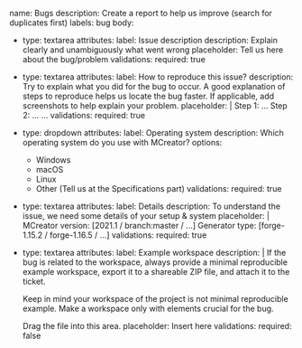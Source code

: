 name: Bugs
description: Create a report to help us improve (search for duplicates first)
labels: bug
body:
 - type: textarea
   attributes:
    label: Issue description
    description: Explain clearly and unambiguously what went wrong
    placeholder: Tell us here about the bug/problem
   validations:
    required: true
 - type: textarea
   attributes:
    label: How to reproduce this issue?
    description: Try to explain what you did for the bug to occur. A good explanation of steps to reproduce helps us locate the bug faster. If applicable, add screenshots to help explain your problem.
    placeholder: |
      Step 1: ...
      Step 2: ...
      ...
   validations:
     required: true
 - type: dropdown
   attributes:
    label: Operating system
    description: Which operating system do you use with MCreator?
    options:
     - Windows
     - macOS
     - Linux
     - Other (Tell us at the Specifications part)
   validations:
     required: true
 - type: textarea
   attributes:
    label: Details
    description: To understand the issue, we need some details of your setup & system
    placeholder: |
      MCreator version: [2021.1 / branch:master / ...]
      Generator type: [forge-1.15.2 / forge-1.16.5 / ...]
   validations:
     required: true
 - type: textarea
   attributes:
    label: Example workspace
    description: |
      If the bug is related to the workspace, always provide a minimal reproducible example workspace, export it to a shareable ZIP file, and attach it to the ticket.
      
      Keep in mind your workspace of the project is not minimal reproducible example. Make a workspace only with elements crucial for the bug.
      
      Drag the file into this area.
    placeholder: Insert here
   validations:
    required: false